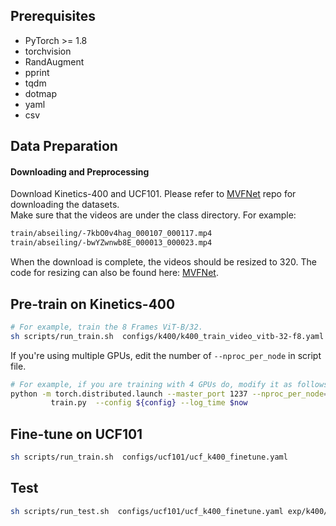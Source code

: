 ## Prerequisites
- PyTorch >= 1.8
- torchvision
- RandAugment
- pprint
- tqdm
- dotmap
- yaml
- csv


## Data Preparation

#### Downloading and Preprocessing
Download Kinetics-400 and UCF101. Please refer to [MVFNet](https://github.com/whwu95/MVFNet/blob/main/data_process/DATASETS.md) repo for downloading the datasets.  
Make sure that the videos are under the class directory. For example:
```sh
train/abseiling/-7kbO0v4hag_000107_000117.mp4
train/abseiling/-bwYZwnwb8E_000013_000023.mp4
```

When the download is complete, the videos should be resized to 320. The code for resizing can also be found here: [MVFNet](https://github.com/whwu95/MVFNet/blob/main/data_process/DATASETS.md).


## Pre-train on Kinetics-400
```sh
# For example, train the 8 Frames ViT-B/32.
sh scripts/run_train.sh  configs/k400/k400_train_video_vitb-32-f8.yaml
```

If you're using multiple GPUs, edit the number of `--nproc_per_node` in script file.
```sh
# For example, if you are training with 4 GPUs do, modify it as follows:
python -m torch.distributed.launch --master_port 1237 --nproc_per_node=4 \
         train.py  --config ${config} --log_time $now
```


## Fine-tune on UCF101
```sh
sh scripts/run_train.sh  configs/ucf101/ucf_k400_finetune.yaml
```


## Test
```sh
sh scripts/run_test.sh  configs/ucf101/ucf_k400_finetune.yaml exp/k400/ViT-B/32/f8/last_model.pt
```
